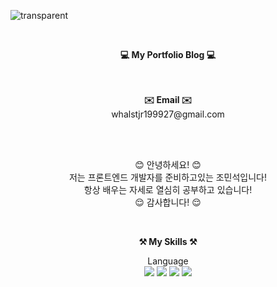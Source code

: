![transparent](https://capsule-render.vercel.app/api?type=transparent&fontColor=000000&text=MinSeok's%20GitHub%20&height=150&fontSize=60&desc=Welcome!&descAlignY=75&descAlign=50)

<br>

<p align="center">
    <Strong>💻 My Portfolio Blog 💻</Strong><br><br>
    
<br>
</p>

<p align="center">
<Strong>✉️ Email ✉️</Strong><br>
    whalstjr199927@gmail.com<br>
</p>
<br>

<br>

<p align="center">
😊 안녕하세요! 😊<br>
저는 프론트엔드 개발자를 준비하고있는 조민석입니다!<br>
항상 배우는 자세로 열심히 공부하고 있습니다!<br>
😌 감사합니다! 😌
</p>

<br>

<p align="center">
    <Strong>⚒️ My Skills ⚒️</Strong><br>
</p>

<p align="center" display="inline-block">
    Language <br>
    <img src="https://img.shields.io/badge/HTML-E34F26?style=flat&logo=HTML5&logoColor=white"/>
    <img src="https://img.shields.io/badge/CSS-1572B6?style=for-the-badge&logo=CSS3&logoColor=white">
    <img src="https://img.shields.io/badge/JAVASCRIPT-F7DF1E?style=flat&logo=JavaScript&logoColor=white"/>
    <img src="https://img.shields.io/badge/TYPESCRIPT-3178C6?style=for-the-badge&logo=TypeScript&logoColor=white">
</p>


<br>

